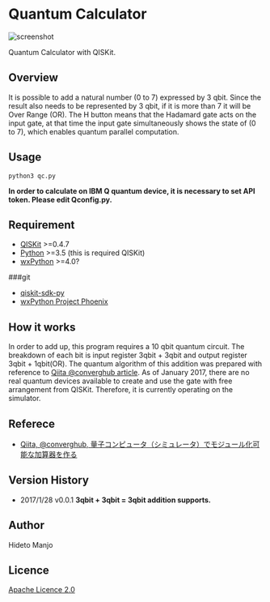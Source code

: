 # Quantum Calculator 
![screenshot](https://raw.github.com/wiki/hotstaff/qc/images/screen_shot.png "screen shot")

Quantum Calculator with QISKit.

## Overview

It is possible to add a natural number (0 to 7) expressed by 3 qbit.  Since the result also needs to be represented by 3 qbit, if it is more than 7 it will be Over Range (OR). The H button means that the Hadamard gate acts on the input gate, at that time the input gate simultaneously shows the state of (0 to 7), which enables quantum parallel computation.

## Usage

```
python3 qc.py
```

**In order to calculate on IBM Q quantum device, it is necessary to set API token. Please edit Qconfig.py.**

## Requirement
 * [QISKit](https://www.qiskit.org/) >=0.4.7
 * [Python](https://www.python.org/) >=3.5 (this is required QISKit)
 * [wxPython](https://www.wxpython.org/) >=4.0?

###git

 * [qiskit-sdk-py](https://github.com/QISKit/qiskit-sdk-py)
 * [wxPython Project Phoenix](https://github.com/wxWidgets/Phoenix)

## How it works

In order to add up, this program requires a 10 qbit quantum circuit. The breakdown of each bit is input register 3qbit + 3qbit and output register 3qbit + 1qbit(OR). The quantum algorithm of this addition was prepared with reference to [Qiita @converghub
 article](https://qiita.com/converghub/items/c61b2b91b311cf730e18).
As of January 2017, there are no real quantum devices available to create and use the gate with free arrangement from QISKit. Therefore, it is currently operating on the simulator.

## Referece

 *  [Qiita, @converghub, 量子コンピュータ（シミュレータ）でモジュール化可能な加算器を作る](https://qiita.com/converghub/items/c61b2b91b311cf730e18)

## Version History

 * 2017/1/28 v0.0.1 **3qbit + 3qbit = 3qbit addition supports.**

## Author

Hideto Manjo

## Licence

[Apache Licence 2.0](https://raw.githubusercontent.com/hotstaff/qc/master/LICENSE)